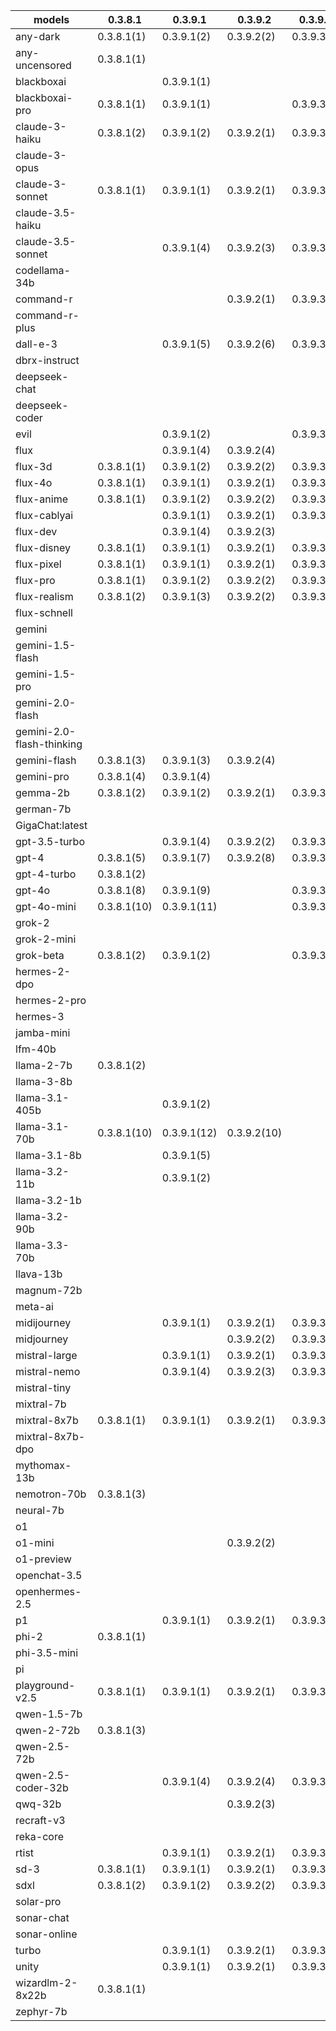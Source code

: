 |models|0.3.8.1|0.3.9.1|0.3.9.2|0.3.9.3|0.3.9.4|0.3.9.7|0.4.0.0|0.4.0.6|0.4.0.7|
|---|---|---|---|---|---|---|---|---|---|
|any-dark            |0.3.8.1(1)   |0.3.9.1(2)   |0.3.9.2(2)   |0.3.9.3(2)   |0.3.9.4(2)   |             |0.4.0.0(2)   |             |             |
|any-uncensored      |0.3.8.1(1)   |             |             |             |             |             |             |             |             |
|blackboxai          |             |0.3.9.1(1)   |             |             |0.3.9.4(1)   |0.3.9.7(1)   |0.4.0.0(1)   |0.4.0.6(1)   |0.4.0.7(1)   |
|blackboxai-pro      |0.3.8.1(1)   |0.3.9.1(1)   |             |0.3.9.3(1)   |0.3.9.4(1)   |0.3.9.7(1)   |             |0.4.0.6(1)   |             |
|claude-3-haiku      |0.3.8.1(2)   |0.3.9.1(2)   |0.3.9.2(1)   |0.3.9.3(1)   |0.3.9.4(1)   |0.3.9.7(1)   |0.4.0.0(1)   |             |             |
|claude-3-opus       |             |             |             |             |             |0.3.9.7(1)   |0.4.0.0(1)   |0.4.0.6(1)   |0.4.0.7(1)   |
|claude-3-sonnet     |0.3.8.1(1)   |0.3.9.1(1)   |0.3.9.2(1)   |0.3.9.3(1)   |0.3.9.4(1)   |0.3.9.7(1)   |0.4.0.0(1)   |0.4.0.6(1)   |             |
|claude-3.5-haiku    |             |             |             |             |             |             |             |             |             |
|claude-3.5-sonnet   |             |0.3.9.1(4)   |0.3.9.2(3)   |0.3.9.3(3)   |0.3.9.4(3)   |0.3.9.7(3)   |0.4.0.0(4)   |0.4.0.6(4)   |0.4.0.7(4)   |
|codellama-34b       |             |             |             |             |             |             |             |             |             |
|command-r           |             |             |0.3.9.2(1)   |0.3.9.3(1)   |0.3.9.4(1)   |0.3.9.7(1)   |             |0.4.0.6(1)   |             |
|command-r-plus      |             |             |             |             |             |             |             |             |             |
|dall-e-3            |             |0.3.9.1(5)   |0.3.9.2(6)   |0.3.9.3(6)   |0.3.9.4(6)   |             |0.4.0.0(6)   |0.4.0.6(6)   |             |
|dbrx-instruct       |             |             |             |             |0.3.9.4(1)   |0.3.9.7(1)   |0.4.0.0(1)   |0.4.0.6(1)   |0.4.0.7(1)   |
|deepseek-chat       |             |             |             |             |0.3.9.4(1)   |0.3.9.7(1)   |0.4.0.0(1)   |0.4.0.6(1)   |0.4.0.7(1)   |
|deepseek-coder      |             |             |             |             |             |0.3.9.7(1)   |0.4.0.0(1)   |0.4.0.6(1)   |0.4.0.7(1)   |
|evil                |             |0.3.9.1(2)   |             |0.3.9.3(2)   |0.3.9.4(2)   |             |             |0.4.0.6(2)   |0.4.0.7(2)   |
|flux                |             |0.3.9.1(4)   |0.3.9.2(4)   |             |0.3.9.4(4)   |0.3.9.7(4)   |0.4.0.0(4)   |             |             |
|flux-3d             |0.3.8.1(1)   |0.3.9.1(2)   |0.3.9.2(2)   |0.3.9.3(2)   |0.3.9.4(2)   |             |0.4.0.0(2)   |0.4.0.6(2)   |             |
|flux-4o             |0.3.8.1(1)   |0.3.9.1(1)   |0.3.9.2(1)   |0.3.9.3(1)   |0.3.9.4(1)   |0.3.9.7(1)   |0.4.0.0(1)   |             |             |
|flux-anime          |0.3.8.1(1)   |0.3.9.1(2)   |0.3.9.2(2)   |0.3.9.3(2)   |0.3.9.4(2)   |             |             |             |             |
|flux-cablyai        |             |0.3.9.1(1)   |0.3.9.2(1)   |0.3.9.3(1)   |0.3.9.4(1)   |0.3.9.7(1)   |             |             |0.4.0.7(1)   |
|flux-dev            |             |0.3.9.1(4)   |0.3.9.2(3)   |             |             |0.3.9.7(3)   |0.4.0.0(3)   |             |             |
|flux-disney         |0.3.8.1(1)   |0.3.9.1(1)   |0.3.9.2(1)   |0.3.9.3(1)   |0.3.9.4(1)   |0.3.9.7(1)   |0.4.0.0(1)   |             |             |
|flux-pixel          |0.3.8.1(1)   |0.3.9.1(1)   |0.3.9.2(1)   |0.3.9.3(1)   |0.3.9.4(1)   |0.3.9.7(1)   |0.4.0.0(1)   |             |             |
|flux-pro            |0.3.8.1(1)   |0.3.9.1(2)   |0.3.9.2(2)   |0.3.9.3(2)   |0.3.9.4(2)   |0.3.9.7(2)   |0.4.0.0(2)   |             |             |
|flux-realism        |0.3.8.1(2)   |0.3.9.1(3)   |0.3.9.2(2)   |0.3.9.3(2)   |0.3.9.4(2)   |             |0.4.0.0(2)   |0.4.0.6(2)   |             |
|flux-schnell        |             |             |             |             |             |             |0.4.0.0(2)   |0.4.0.6(2)   |             |
|gemini              |             |             |             |             |             |             |             |             |             |
|gemini-1.5-flash    |             |             |             |             |             |             |             |0.4.0.6(4)   |0.4.0.7(4)   |
|gemini-1.5-pro      |             |             |             |             |             |             |             |0.4.0.6(4)   |0.4.0.7(4)   |
|gemini-2.0-flash    |             |             |             |             |             |             |             |0.4.0.6(2)   |             |
|gemini-2.0-flash-thinking|             |             |             |             |             |             |             |0.4.0.6(1)   |0.4.0.7(1)   |
|gemini-flash        |0.3.8.1(3)   |0.3.9.1(3)   |0.3.9.2(4)   |             |0.3.9.4(4)   |0.3.9.7(4)   |0.4.0.0(4)   |             |             |
|gemini-pro          |0.3.8.1(4)   |0.3.9.1(4)   |             |             |0.3.9.4(4)   |0.3.9.7(4)   |0.4.0.0(4)   |             |             |
|gemma-2b            |0.3.8.1(2)   |0.3.9.1(2)   |0.3.9.2(1)   |0.3.9.3(1)   |0.3.9.4(1)   |0.3.9.7(1)   |0.4.0.0(1)   |0.4.0.6(1)   |0.4.0.7(1)   |
|german-7b           |             |             |             |             |             |0.3.9.7(1)   |0.4.0.0(1)   |0.4.0.6(1)   |0.4.0.7(1)   |
|GigaChat:latest     |             |             |             |             |             |             |             |             |             |
|gpt-3.5-turbo       |             |0.3.9.1(4)   |0.3.9.2(2)   |0.3.9.3(2)   |0.3.9.4(2)   |0.3.9.7(2)   |0.4.0.0(2)   |0.4.0.6(2)   |0.4.0.7(2)   |
|gpt-4               |0.3.8.1(5)   |0.3.9.1(7)   |0.3.9.2(8)   |0.3.9.3(8)   |0.3.9.4(8)   |0.3.9.7(9)   |0.4.0.0(9)   |0.4.0.6(8)   |0.4.0.7(8)   |
|gpt-4-turbo         |0.3.8.1(2)   |             |             |             |             |0.3.9.7(1)   |             |             |             |
|gpt-4o              |0.3.8.1(8)   |0.3.9.1(9)   |             |0.3.9.3(8)   |0.3.9.4(8)   |0.3.9.7(8)   |0.4.0.0(8)   |0.4.0.6(7)   |0.4.0.7(7)   |
|gpt-4o-mini         |0.3.8.1(10)  |0.3.9.1(11)  |             |0.3.9.3(8)   |0.3.9.4(8)   |0.3.9.7(8)   |0.4.0.0(8)   |0.4.0.6(7)   |0.4.0.7(7)   |
|grok-2              |             |             |             |             |             |             |             |             |0.4.0.7(1)   |
|grok-2-mini         |             |             |             |             |             |             |             |             |             |
|grok-beta           |0.3.8.1(2)   |0.3.9.1(2)   |             |0.3.9.3(1)   |0.3.9.4(1)   |0.3.9.7(1)   |0.4.0.0(1)   |             |             |
|hermes-2-dpo        |             |             |             |             |0.3.9.4(2)   |0.3.9.7(2)   |0.4.0.0(2)   |0.4.0.6(2)   |0.4.0.7(2)   |
|hermes-2-pro        |             |             |             |             |             |0.3.9.7(1)   |0.4.0.0(1)   |0.4.0.6(1)   |             |
|hermes-3            |             |             |             |             |             |             |             |             |             |
|jamba-mini          |             |             |             |             |             |             |             |             |             |
|lfm-40b             |             |             |             |             |             |0.3.9.7(2)   |0.4.0.0(2)   |0.4.0.6(2)   |0.4.0.7(2)   |
|llama-2-7b          |0.3.8.1(2)   |             |             |             |             |0.3.9.7(2)   |0.4.0.0(2)   |0.4.0.6(2)   |0.4.0.7(2)   |
|llama-3-8b          |             |             |             |             |             |             |             |             |             |
|llama-3.1-405b      |             |0.3.9.1(2)   |             |             |0.3.9.4(1)   |0.3.9.7(1)   |0.4.0.0(1)   |             |             |
|llama-3.1-70b       |0.3.8.1(10)  |0.3.9.1(12)  |0.3.9.2(10)  |             |0.3.9.4(10)  |0.3.9.7(10)  |0.4.0.0(10)  |0.4.0.6(10)  |0.4.0.7(10)  |
|llama-3.1-8b        |             |0.3.9.1(5)   |             |             |0.3.9.4(5)   |0.3.9.7(5)   |0.4.0.0(5)   |0.4.0.6(5)   |0.4.0.7(5)   |
|llama-3.2-11b       |             |0.3.9.1(2)   |             |             |             |             |             |             |             |
|llama-3.2-1b        |             |             |             |             |             |             |             |             |             |
|llama-3.2-90b       |             |             |             |             |             |             |             |             |             |
|llama-3.3-70b       |             |             |             |             |0.3.9.4(4)   |0.3.9.7(4)   |0.4.0.0(4)   |0.4.0.6(4)   |0.4.0.7(4)   |
|llava-13b           |             |             |             |             |             |             |             |             |             |
|magnum-72b          |             |             |             |             |             |             |             |             |             |
|meta-ai             |             |             |             |             |             |             |             |             |             |
|midijourney         |             |0.3.9.1(1)   |0.3.9.2(1)   |0.3.9.3(1)   |0.3.9.4(1)   |0.3.9.7(1)   |             |0.4.0.6(1)   |0.4.0.7(1)   |
|midjourney          |             |             |0.3.9.2(2)   |0.3.9.3(2)   |0.3.9.4(2)   |0.3.9.7(2)   |0.4.0.0(2)   |             |             |
|mistral-large       |             |0.3.9.1(1)   |0.3.9.2(1)   |0.3.9.3(1)   |0.3.9.4(1)   |0.3.9.7(1)   |             |0.4.0.6(1)   |             |
|mistral-nemo        |             |0.3.9.1(4)   |0.3.9.2(3)   |0.3.9.3(3)   |0.3.9.4(3)   |0.3.9.7(3)   |             |0.4.0.6(3)   |             |
|mistral-tiny        |             |             |             |             |             |             |             |             |             |
|mixtral-7b          |             |             |             |             |0.3.9.4(1)   |0.3.9.7(1)   |0.4.0.0(1)   |0.4.0.6(1)   |0.4.0.7(1)   |
|mixtral-8x7b        |0.3.8.1(1)   |0.3.9.1(1)   |0.3.9.2(1)   |0.3.9.3(1)   |0.3.9.4(1)   |0.3.9.7(1)   |0.4.0.0(1)   |             |             |
|mixtral-8x7b-dpo    |             |             |             |             |             |             |             |             |             |
|mythomax-13b        |             |             |             |             |             |             |             |             |             |
|nemotron-70b        |0.3.8.1(3)   |             |             |             |             |             |0.4.0.0(3)   |0.4.0.6(3)   |0.4.0.7(3)   |
|neural-7b           |             |             |             |             |             |0.3.9.7(1)   |0.4.0.0(1)   |0.4.0.6(1)   |0.4.0.7(1)   |
|o1                  |             |             |             |             |             |             |             |             |             |
|o1-mini             |             |             |0.3.9.2(2)   |             |             |             |             |             |             |
|o1-preview          |             |             |             |             |             |             |             |             |             |
|openchat-3.5        |             |             |             |             |             |0.3.9.7(1)   |0.4.0.0(1)   |0.4.0.6(1)   |0.4.0.7(1)   |
|openhermes-2.5      |             |             |             |             |             |0.3.9.7(1)   |0.4.0.0(1)   |0.4.0.6(1)   |0.4.0.7(1)   |
|p1                  |             |0.3.9.1(1)   |0.3.9.2(1)   |0.3.9.3(1)   |0.3.9.4(1)   |0.3.9.7(1)   |             |             |             |
|phi-2               |0.3.8.1(1)   |             |             |             |             |0.3.9.7(1)   |0.4.0.0(1)   |0.4.0.6(1)   |0.4.0.7(1)   |
|phi-3.5-mini        |             |             |             |             |             |             |             |             |             |
|pi                  |             |             |             |             |             |             |             |             |             |
|playground-v2.5     |0.3.8.1(1)   |0.3.9.1(1)   |0.3.9.2(1)   |0.3.9.3(1)   |0.3.9.4(1)   |0.3.9.7(1)   |0.4.0.0(1)   |0.4.0.6(1)   |0.4.0.7(1)   |
|qwen-1.5-7b         |             |             |             |             |             |             |             |             |             |
|qwen-2-72b          |0.3.8.1(3)   |             |             |             |             |             |0.4.0.0(1)   |0.4.0.6(1)   |0.4.0.7(1)   |
|qwen-2.5-72b        |             |             |             |             |             |             |             |             |             |
|qwen-2.5-coder-32b  |             |0.3.9.1(4)   |0.3.9.2(4)   |0.3.9.3(4)   |0.3.9.4(4)   |0.3.9.7(4)   |0.4.0.0(4)   |0.4.0.6(4)   |0.4.0.7(4)   |
|qwq-32b             |             |             |0.3.9.2(3)   |             |0.3.9.4(4)   |0.3.9.7(4)   |0.4.0.0(4)   |0.4.0.6(4)   |0.4.0.7(4)   |
|recraft-v3          |             |             |             |             |             |             |             |             |             |
|reka-core           |             |             |             |             |             |             |             |             |             |
|rtist               |             |0.3.9.1(1)   |0.3.9.2(1)   |0.3.9.3(1)   |0.3.9.4(1)   |0.3.9.7(1)   |             |0.4.0.6(1)   |0.4.0.7(1)   |
|sd-3                |0.3.8.1(1)   |0.3.9.1(1)   |0.3.9.2(1)   |0.3.9.3(1)   |0.3.9.4(1)   |0.3.9.7(1)   |0.4.0.0(1)   |0.4.0.6(1)   |0.4.0.7(1)   |
|sdxl                |0.3.8.1(2)   |0.3.9.1(2)   |0.3.9.2(2)   |0.3.9.3(2)   |0.3.9.4(2)   |0.3.9.7(2)   |0.4.0.0(2)   |0.4.0.6(2)   |             |
|solar-pro           |             |             |             |             |             |             |             |             |             |
|sonar-chat          |             |             |             |             |             |             |             |             |             |
|sonar-online        |             |             |             |             |             |             |             |             |             |
|turbo               |             |0.3.9.1(1)   |0.3.9.2(1)   |0.3.9.3(1)   |0.3.9.4(1)   |0.3.9.7(1)   |             |             |0.4.0.7(1)   |
|unity               |             |0.3.9.1(1)   |0.3.9.2(1)   |0.3.9.3(1)   |0.3.9.4(1)   |0.3.9.7(1)   |             |0.4.0.6(1)   |0.4.0.7(1)   |
|wizardlm-2-8x22b    |0.3.8.1(1)   |             |             |             |             |             |0.4.0.0(1)   |0.4.0.6(1)   |0.4.0.7(1)   |
|zephyr-7b           |             |             |             |             |             |0.3.9.7(1)   |             |0.4.0.6(1)   |0.4.0.7(1)   |
